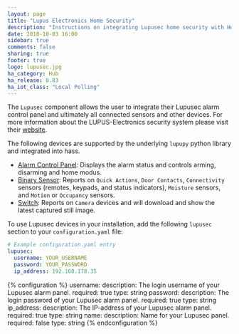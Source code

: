 ```yaml
---
layout: page
title: "Lupus Electronics Home Security"
description: "Instructions on integrating Lupusec home security with Home Assistant."
date: 2018-10-03 16:00
sidebar: true
comments: false
sharing: true
footer: true
logo: lupusec.jpg
ha_category: Hub
ha_release: 0.83
ha_iot_class: "Local Polling"
---
```


The `Lupusec` component allows the user to integrate their Lupusec alarm control panel and ultimately all connected sensors and other devices. For more information about the LUPUS-Electronics security system please visit their [website](https://www.lupus-electronics.de).

The following devices are supported by the underlying `lupupy` python library and integrated into hass.

- [Alarm Control Panel](/components/alarm_control_panel.lupusec/): Displays the alarm status and controls arming, disarming and home modus.
- [Binary Sensor](/components/binary_sensor.lupusec/): Reports on `Quick Actions`, `Door Contacts`, `Connectivity` sensors (remotes, keypads, and status indicators), `Moisture` sensors, and `Motion` or `Occupancy` sensors.
- [Switch](/components/switch.lupusec/): Reports on `Camera` devices and will download and show the latest captured still image.

To use Lupusec devices in your installation, add the following `lupusec` section to your `configuration.yaml` file:

```yaml
# Example configuration.yaml entry
lupusec:
  username: YOUR_USERNAME
  password: YOUR_PASSWORD
  ip_address: 192.168.178.35
```

{% configuration %}
username:
  description: The login username of your Lupusec alarm panel.
  required: true
  type: string
password:
  description: The login password of your Lupusec alarm panel.
  required: true
  type: string
ip_address:
  description: The IP-address of your Lupusec alarm panel.
  required: true
  type: string
name:
  description: Name for your Lupusec panel.
  required: false
  type: string
{% endconfiguration %}